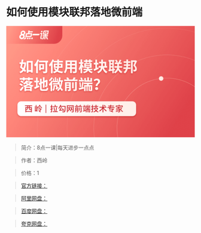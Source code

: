 # 如何使用模块联邦落地微前端

![img](../../assets/CioPOWDkLRmACWMgAAC6FbHgtTo087.png)

> 简介：8点一课|每天进步一点点

> 作者：西岭

> 价格：1

> [官方链接：]()

> [阿里网盘：]()

> [百度网盘：]()

> [夸克网盘：]()
